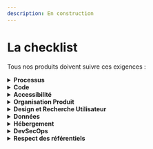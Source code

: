```yaml
---
description: En construction
---
```


# La checklist

Tous nos produits doivent suivre ces exigences :

<details>
<summary><strong>Processus</strong></summary>

* [ ] passage par le comité produit (validation des choix techniques et d'architecture)
* [ ] identification et suivi des indicateurs de réussite
* [ ] respect du cycle de vie du produit
* [ ] communs numériques : évaluer les opportunités pour chaque produit ou service

</details>

<details>
<summary><strong>Code</strong></summary>
  
* [ ] respect du cadre de cohérence technique (en cours de rédaction)
* [ ] publication du code source (lien footer)
* [ ] pratiques de dev : revues de code, tests
* [ ] application cloud native

</details>

<details>
<summary><strong>Accessibilité</strong></summary>
 
  * [ ] les critères du RGAA sont respectés pour les produits et leurs contenus (durant la conception, les développements et lors de la recette)

</details>

<details>
<summary><strong>Organisation Produit</strong></summary>

* [ ] Vision
* [ ] Objectifs et indicateurs
* [ ] Rôles et responsabilité de l'équipe
* [ ] Roadmap courte terme

</details>

<details>
<summary><strong>Design et Recherche Utilisateur</strong></summary>

* [ ] Recherche Utilisateur
  * [ ] Score d'utilisabilité (F-SUS) supérieur à 65 (≥B)
  * [ ] Mise à disposition de la recherche exploratoire (entretiens+observation) dans le cas d'une refonte 
  * [ ] Réalisation de tests utilisateurs réguliers en amélioration continue (cohorte de 10)
* [ ] hébergement des designs sur le Figma de la DNUM
* [ ] respect du cadre de cohérence de design (en cours de rédaction)

</details>

<details>
<summary><strong>Données</strong></summary>

* [ ] publication de données sur data.gouv.fr
* [ ] mise en place de solution analytique (Matomo)
* [ ] publication des analytiques (lien footer)

</details>

<details>
<summary><strong>Hébergement</strong></summary>

* [ ] Cloud first ([détails](Hebergement/Cloud.md))

</details>

<details>
<summary><strong>DevSecOps</strong></summary>
  
* [ ] intégration continue ([détails](DevSecOps/CI.md))
* [ ] déploiement continu ([détails](DevSecOps/CD.md))
* [ ] observabilité ([détails](DevSecOps/observabilite.md))
* [ ] sécurité ([détails](DevSecOps/securite.md))

</details>

<details>
<summary><strong>Respect des référentiels</strong></summary>
  
* [ ] audit d'accessibilité (tendre vers le 100% de conformité au RGAA)
* [ ] publication AIPD (RGPD)
* [ ] homologation de sécurité (RGS)

</details>
